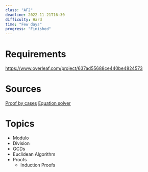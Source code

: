 ```yaml
---
class: "AF2"
deadline: 2022-11-21T16:30
difficulty: Hard
time: "Few days"
progress: "Finished"
---
```


# Requirements
https://www.overleaf.com/project/637ad55688ce440be4824573

# Sources
[Proof by cases](https://math.stackexchange.com/questions/1027635/how-can-i-prove-that-the-square-of-an-even-number-ends-in-0-4-6)
[Equation solver](https://www.wolframalpha.com)

# Topics
- Modulo
- Division
- GCDs
- Euclidean Algorithm
- Proofs
	- Induction Proofs

